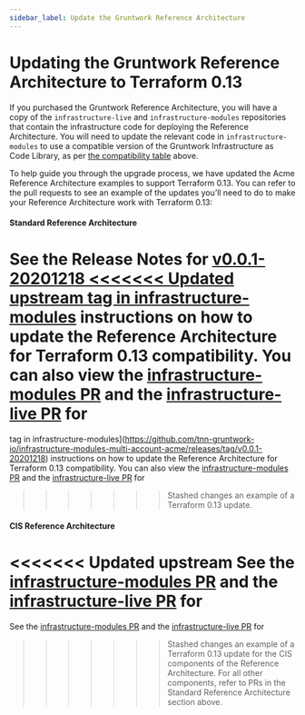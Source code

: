 ```yaml
---
sidebar_label: Update the Gruntwork Reference Architecture
---
```


# Updating the Gruntwork Reference Architecture to Terraform 0.13

If you purchased the Gruntwork Reference Architecture, you will have a copy of
the `infrastructure-live` and `infrastructure-modules` repositories that contain
the infrastructure code for deploying the Reference Architecture. You will need
to update the relevant code in `infrastructure-modules` to use a compatible
version of the Gruntwork Infrastructure as Code Library, as per [the
compatibility
table](step-3-update-references-to-the-gruntwork-infrastructure-as-code-library.md#version-compatibility-table)
above.

To help guide you through the upgrade process, we have updated the Acme
Reference Architecture examples to support Terraform 0.13. You can refer to the
pull requests to see an example of the updates you’ll need to do to make your
Reference Architecture work with Terraform 0.13:

<div className="dlist">

#### Standard Reference Architecture

See the Release Notes for
[v0.0.1-20201218
<<<<<<< Updated upstream
tag in infrastructure-modules](https://github.com/tnn-gruntwork-io/infrastructure-modules-multi-account-acme/releases/tag/v0.0.1-20201218) instructions on how to update the Reference Architecture for Terraform 0.13
compatibility. You can also view the [infrastructure-modules PR](https://github.com/tnn-gruntwork-io/infrastructure-modules-multi-account-acme/pull/46)
and the [infrastructure-live PR](https://github.com/tnn-gruntwork-io/infrastructure-live-multi-account-acme/pull/44) for
=======
tag in infrastructure-modules](https://github.com/tnn-gruntwork-io/infrastructure-modules-multi-account-acme/releases/tag/v0.0.1-20201218) instructions on how to update the Reference Architecture for Terraform 0.13
compatibility. You can also view the [infrastructure-modules PR](https://github.com/tnn-gruntwork-io/infrastructure-modules-multi-account-acme/pull/46)
and the [infrastructure-live PR](https://github.com/tnn-gruntwork-io/infrastructure-live-multi-account-acme/pull/44) for
>>>>>>> Stashed changes
an example of a Terraform 0.13 update.

#### CIS Reference Architecture

<<<<<<< Updated upstream
See the [infrastructure-modules PR](https://github.com/tnn-gruntwork-io/cis-infrastructure-modules-acme/pull/5)
and the [infrastructure-live PR](https://github.com/tnn-gruntwork-io/cis-infrastructure-live-acme/pull/7) for
=======
See the [infrastructure-modules PR](https://github.com/tnn-gruntwork-io/cis-infrastructure-modules-acme/pull/5)
and the [infrastructure-live PR](https://github.com/tnn-gruntwork-io/cis-infrastructure-live-acme/pull/7) for
>>>>>>> Stashed changes
an example of a Terraform 0.13 update for the CIS components of the Reference Architecture. For all other components,
refer to PRs in the Standard Reference Architecture section above.

</div>
